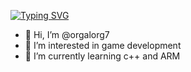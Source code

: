 <a href="https://git.io/typing-svg"><img src="https://readme-typing-svg.demolab.com?font=Nikea+Sans+Font&weight=800&size=30&pause=1000&center=true&vCenter=true&random=false&width=435&lines=HI+my+name+is+nehad++%F0%9F%8E%B6" alt="Typing SVG" /></a>
- 👋 Hi, I’m @orgalorg7
- 👀 I’m interested in game development
- 🌱 I’m currently learning c++ and ARM



<!---
orgalorg7/orgalorg7 is a ✨ special ✨ repository because its `README.md` (this file) appears on your GitHub profile.
You can click the Preview link to take a look at your changes.
--->
